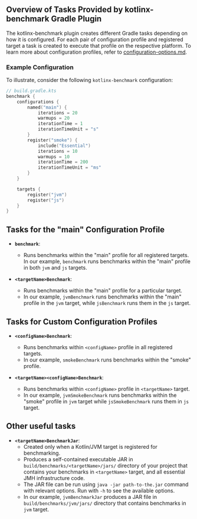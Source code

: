 ## Overview of Tasks Provided by kotlinx-benchmark Gradle Plugin

The kotlinx-benchmark plugin creates different Gradle tasks depending on how it is configured.
For each pair of configuration profile and registered target a task is created to execute that profile on the respective platform.
To learn more about configuration profiles, refer to [configuration-options.md](configuration-options.md).

### Example Configuration

To illustrate, consider the following `kotlinx-benchmark` configuration:

```kotlin
// build.gradle.kts
benchmark {
    configurations {
        named("main") {
            iterations = 20
            warmups = 20
            iterationTime = 1
            iterationTimeUnit = "s"
        }
        register("smoke") {
            include("Essential")
            iterations = 10
            warmups = 10
            iterationTime = 200
            iterationTimeUnit = "ms"
        }
    }

    targets {
        register("jvm")
        register("js")
    }
}
```

## Tasks for the "main" Configuration Profile

- **`benchmark`**:
    - Runs benchmarks within the "main" profile for all registered targets. In our example, `benchmark` runs benchmarks within the "main" profile in both `jvm` and `js` targets.

- **`<targetName>Benchmark`**:
    - Runs benchmarks within the "main" profile for a particular target.
    - In our example, `jvmBenchmark` runs benchmarks within the "main" profile in the `jvm` target, while `jsBenchmark` runs them in the `js` target.

## Tasks for Custom Configuration Profiles

- **`<configName>Benchmark`**:
    - Runs benchmarks within `<configName>` profile in all registered targets.
    - In our example, `smokeBenchmark` runs benchmarks within the "smoke" profile.

- **`<targetName><configName>Benchmark`**:
    - Runs benchmarks within `<configName>` profile in `<targetName>` target.
    - In our example, `jvmSmokeBenchmark` runs benchmarks within the "smoke" profile in `jvm` target while `jsSmokeBenchmark` runs them in `js` target.

## Other useful tasks

- **`<targetName>BenchmarkJar`**:
    - Created only when a Kotlin/JVM target is registered for benchmarking.
    - Produces a self-contained executable JAR in `build/benchmarks/<targetName>/jars/` directory of your project that contains your benchmarks in `<targetName>` target, and all essential JMH infrastructure code.
    - The JAR file can be run using `java -jar path-to-the.jar` command with relevant options. Run with `-h` to see the available options.
    - In our example, `jvmBenchmarkJar` produces a JAR file in `build/benchmarks/jvm/jars/` directory that contains benchmarks in `jvm` target.
